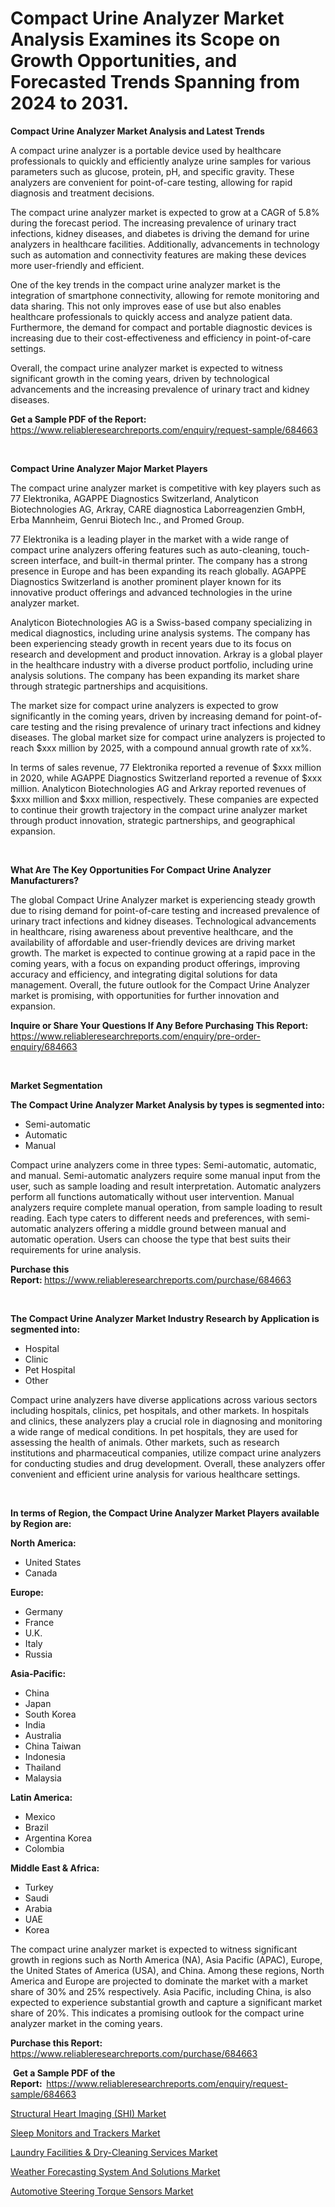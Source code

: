 <p><h1>Compact Urine Analyzer Market Analysis Examines its Scope on Growth Opportunities, and Forecasted Trends Spanning from 2024 to 2031.</h1></p><p><strong>Compact Urine Analyzer Market Analysis and Latest Trends</strong></p>
<p><p>A compact urine analyzer is a portable device used by healthcare professionals to quickly and efficiently analyze urine samples for various parameters such as glucose, protein, pH, and specific gravity. These analyzers are convenient for point-of-care testing, allowing for rapid diagnosis and treatment decisions.</p><p>The compact urine analyzer market is expected to grow at a CAGR of 5.8% during the forecast period. The increasing prevalence of urinary tract infections, kidney diseases, and diabetes is driving the demand for urine analyzers in healthcare facilities. Additionally, advancements in technology such as automation and connectivity features are making these devices more user-friendly and efficient.</p><p>One of the key trends in the compact urine analyzer market is the integration of smartphone connectivity, allowing for remote monitoring and data sharing. This not only improves ease of use but also enables healthcare professionals to quickly access and analyze patient data. Furthermore, the demand for compact and portable diagnostic devices is increasing due to their cost-effectiveness and efficiency in point-of-care settings.</p><p>Overall, the compact urine analyzer market is expected to witness significant growth in the coming years, driven by technological advancements and the increasing prevalence of urinary tract and kidney diseases.</p></p>
<p><strong>Get a Sample PDF of the Report:&nbsp;</strong> <a href="https://www.reliableresearchreports.com/enquiry/request-sample/684663">https://www.reliableresearchreports.com/enquiry/request-sample/684663</a></p>
<p>&nbsp;</p>
<p><strong>Compact Urine Analyzer Major Market Players</strong></p>
<p><p>The compact urine analyzer market is competitive with key players such as 77 Elektronika, AGAPPE Diagnostics Switzerland, Analyticon Biotechnologies AG, Arkray, CARE diagnostica Laborreagenzien GmbH, Erba Mannheim, Genrui Biotech Inc., and Promed Group. </p><p>77 Elektronika is a leading player in the market with a wide range of compact urine analyzers offering features such as auto-cleaning, touch-screen interface, and built-in thermal printer. The company has a strong presence in Europe and has been expanding its reach globally. AGAPPE Diagnostics Switzerland is another prominent player known for its innovative product offerings and advanced technologies in the urine analyzer market. </p><p>Analyticon Biotechnologies AG is a Swiss-based company specializing in medical diagnostics, including urine analysis systems. The company has been experiencing steady growth in recent years due to its focus on research and development and product innovation. Arkray is a global player in the healthcare industry with a diverse product portfolio, including urine analysis solutions. The company has been expanding its market share through strategic partnerships and acquisitions. </p><p>The market size for compact urine analyzers is expected to grow significantly in the coming years, driven by increasing demand for point-of-care testing and the rising prevalence of urinary tract infections and kidney diseases. The global market size for compact urine analyzers is projected to reach $xxx million by 2025, with a compound annual growth rate of xx%.</p><p>In terms of sales revenue, 77 Elektronika reported a revenue of $xxx million in 2020, while AGAPPE Diagnostics Switzerland reported a revenue of $xxx million. Analyticon Biotechnologies AG and Arkray reported revenues of $xxx million and $xxx million, respectively. These companies are expected to continue their growth trajectory in the compact urine analyzer market through product innovation, strategic partnerships, and geographical expansion.</p></p>
<p>&nbsp;</p>
<p><strong>What Are The Key Opportunities For Compact Urine Analyzer Manufacturers?</strong></p>
<p><p>The global Compact Urine Analyzer market is experiencing steady growth due to rising demand for point-of-care testing and increased prevalence of urinary tract infections and kidney diseases. Technological advancements in healthcare, rising awareness about preventive healthcare, and the availability of affordable and user-friendly devices are driving market growth. The market is expected to continue growing at a rapid pace in the coming years, with a focus on expanding product offerings, improving accuracy and efficiency, and integrating digital solutions for data management. Overall, the future outlook for the Compact Urine Analyzer market is promising, with opportunities for further innovation and expansion.</p></p>
<p><strong>Inquire or Share Your Questions If Any Before Purchasing This Report:</strong> <a href="https://www.reliableresearchreports.com/enquiry/pre-order-enquiry/684663">https://www.reliableresearchreports.com/enquiry/pre-order-enquiry/684663</a></p>
<p>&nbsp;</p>
<p><strong>Market Segmentation</strong></p>
<p><strong>The Compact Urine Analyzer Market Analysis by types is segmented into:</strong></p>
<p><ul><li>Semi-automatic</li><li>Automatic</li><li>Manual</li></ul></p>
<p><p>Compact urine analyzers come in three types: Semi-automatic, automatic, and manual. Semi-automatic analyzers require some manual input from the user, such as sample loading and result interpretation. Automatic analyzers perform all functions automatically without user intervention. Manual analyzers require complete manual operation, from sample loading to result reading. Each type caters to different needs and preferences, with semi-automatic analyzers offering a middle ground between manual and automatic operation. Users can choose the type that best suits their requirements for urine analysis.</p></p>
<p><strong>Purchase this Report:&nbsp;</strong><a href="https://www.reliableresearchreports.com/purchase/684663">https://www.reliableresearchreports.com/purchase/684663</a></p>
<p>&nbsp;</p>
<p><strong>The Compact Urine Analyzer Market Industry Research by Application is segmented into:</strong></p>
<p><ul><li>Hospital</li><li>Clinic</li><li>Pet Hospital</li><li>Other</li></ul></p>
<p><p>Compact urine analyzers have diverse applications across various sectors including hospitals, clinics, pet hospitals, and other markets. In hospitals and clinics, these analyzers play a crucial role in diagnosing and monitoring a wide range of medical conditions. In pet hospitals, they are used for assessing the health of animals. Other markets, such as research institutions and pharmaceutical companies, utilize compact urine analyzers for conducting studies and drug development. Overall, these analyzers offer convenient and efficient urine analysis for various healthcare settings.</p></p>
<p>&nbsp;</p>
<p><strong>In terms of Region, the Compact Urine Analyzer Market Players available by Region are:</strong></p>
<p>
    <p> <strong> North America: </strong>
        <ul>
            <li>United States</li>
            <li>Canada</li>
        </ul>
        </p> 
    <p> <strong> Europe: </strong>
        <ul>
            <li>Germany</li>
            <li>France</li>
            <li>U.K.</li>
            <li>Italy</li>
            <li>Russia</li>
        </ul>
        </p> 
    <p> <strong> Asia-Pacific: </strong>
        <ul>
            <li>China</li>
            <li>Japan</li>
            <li>South Korea</li>
            <li>India</li>
            <li>Australia</li>
            <li>China Taiwan</li>
            <li>Indonesia</li>
            <li>Thailand</li>
            <li>Malaysia</li>
        </ul>
        </p> 
    <p> <strong> Latin America: </strong>
        <ul>
            <li>Mexico</li>
            <li>Brazil</li>
            <li>Argentina Korea</li>
            <li>Colombia</li>
        </ul>
        </p> 
    <p> <strong> Middle East & Africa: </strong>
        <ul>
            <li>Turkey</li>
            <li>Saudi</li>
            <li>Arabia</li>
            <li>UAE</li>
            <li>Korea</li>
        </ul>
    </p>
    </p>
<p><p>The compact urine analyzer market is expected to witness significant growth in regions such as North America (NA), Asia Pacific (APAC), Europe, the United States of America (USA), and China. Among these regions, North America and Europe are projected to dominate the market with a market share of 30% and 25% respectively. Asia Pacific, including China, is also expected to experience substantial growth and capture a significant market share of 20%. This indicates a promising outlook for the compact urine analyzer market in the coming years.</p></p>
<p><strong>Purchase this Report: </strong><a href="https://www.reliableresearchreports.com/purchase/684663">https://www.reliableresearchreports.com/purchase/684663</a></p>
<p>&nbsp;<strong>Get a Sample PDF of the Report:&nbsp;&nbsp;</strong><a href="https://www.reliableresearchreports.com/enquiry/request-sample/684663">https://www.reliableresearchreports.com/enquiry/request-sample/684663</a></p>
<p><strong></strong></p>
<p><p><a href="https://iodized-pantydraco-05c.notion.site/Structural-Heart-Imaging-SHI-Market-Research-Report-The-Key-To-Successful-Business-Strategy-Forec-fc9302108fe84ab6a8daf629de6d45df">Structural Heart Imaging (SHI) Market</a></p><p><a href="https://view.publitas.com/reportprime-1/sleep-monitors-and-trackers-market-size-share-trends-analysis-report-by-application-regional-outlook-competitive-strategies-and-segment-forecasts-2024-2031/">Sleep Monitors and Trackers Market</a></p><p><a href="https://noble-drawer-34c.notion.site/Laundry-Facilities-Dry-Cleaning-Services-Market-Dynamics-2024-2031-Also-about-Its-Market-Trends--cf93906190c44a13b10f108c26081f8e">Laundry Facilities & Dry-Cleaning Services Market</a></p><p><a href="https://three-jumbo-f6d.notion.site/Weather-Forecasting-System-And-Solutions-Market-Provides-a-Comprehensive-Analysis-Including-a-Macro--e755581fceab4932bf4650550533c720">Weather Forecasting System And Solutions Market</a></p><p><a href="https://view.publitas.com/reportprime-1/automotive-steering-torque-sensors-market-dynamics-2024-2031-also-about-its-market-trends-projections-and-opportunities/">Automotive Steering Torque Sensors Market</a></p></p>